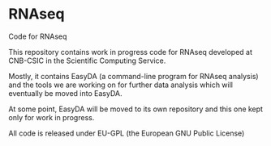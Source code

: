 # RNAseq
Code for RNAseq

This repository contains work in progress code for RNAseq developed at CNB-CSIC in the Scientific Computing Service.

Mostly, it contains EasyDA (a command-line program for RNAseq analysis) and the tools we are working on for further data analysis which will eventually be moved into EasyDA.

At some point, EasyDA will be moved to its own repository and this one kept only for work in progress.

All code is released under EU-GPL (the European GNU Public License)
